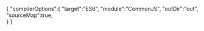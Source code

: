 {
    "compilerOptions":{
        "target":"ES6",
        "module":"CommonJS",
        "outDir":"out",
        "sourceMap":true,      
    }
}
